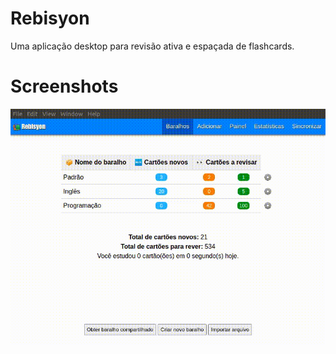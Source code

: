 # Rebisyon
Uma aplicação desktop para revisão ativa e espaçada de flashcards.
# Screenshots
<img src="src/screenshots/estado_atual_4.gif" alt="Imagem do estado atual do software.">
